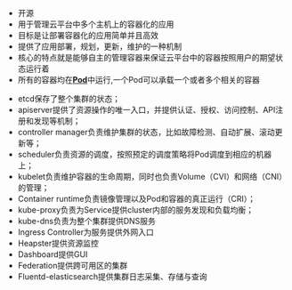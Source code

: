 * 开源
* 用于管理云平台中多个主机上的容器化的应用
* 目标是让部署容器化的应用简单并且高效
* 提供了应用部署，规划，更新，维护的一种机制
* 核心的特点就是能够自主的管理容器来保证云平台中的容器按照用户的期望状态运行着
* 所有的容器均在[**Pod**](https://www.kubernetes.org.cn/tags/pod)中运行,一个Pod可以承载一个或者多个相关的容器



- etcd保存了整个集群的状态；
- apiserver提供了资源操作的唯一入口，并提供认证、授权、访问控制、API注册和发现等机制；
- controller manager负责维护集群的状态，比如故障检测、自动扩展、滚动更新等；
- scheduler负责资源的调度，按照预定的调度策略将Pod调度到相应的机器上；
- kubelet负责维护容器的生命周期，同时也负责Volume（CVI）和网络（CNI）的管理；
- Container runtime负责镜像管理以及Pod和容器的真正运行（CRI）；
- kube-proxy负责为Service提供cluster内部的服务发现和负载均衡；
- kube-dns负责为整个集群提供DNS服务
- Ingress Controller为服务提供外网入口
- Heapster提供资源监控
- Dashboard提供GUI
- Federation提供跨可用区的集群
- Fluentd-elasticsearch提供集群日志采集、存储与查询